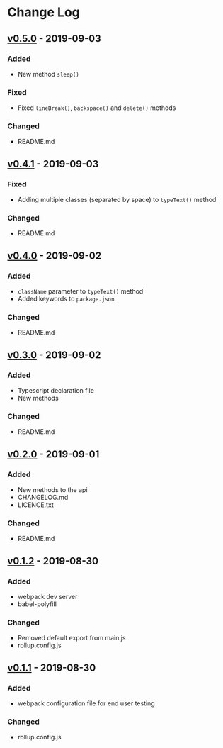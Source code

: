 # Change Log

## [v0.5.0] - 2019-09-03
### Added
- New method `sleep()`

### Fixed
- Fixed `lineBreak()`, `backspace()` and `delete()` methods

### Changed
- README.md

## [v0.4.1] - 2019-09-03
### Fixed
- Adding multiple classes (separated by space) to `typeText()` method

### Changed
- README.md

## [v0.4.0] - 2019-09-02
### Added
- `className` parameter to `typeText()` method
- Added keywords to `package.json`

### Changed
- README.md

## [v0.3.0] - 2019-09-02
### Added
- Typescript declaration file
- New methods

### Changed
- README.md

## [v0.2.0] - 2019-09-01
### Added
- New methods to the api
- CHANGELOG.md
- LICENCE.txt

### Changed
- README.md

## [v0.1.2] - 2019-08-30
### Added
- webpack dev server
- babel-polyfill

### Changed
- Removed default export from main.js
- rollup.config.js

## [v0.1.1] - 2019-08-30
### Added
- webpack configuration file for end user testing

### Changed
- rollup.config.js


[v0.5.0]: https://github.com/kapantzak/text-typing/compare/v0.4.1...v0.5.0
[v0.4.1]: https://github.com/kapantzak/text-typing/compare/v0.4.0...v0.4.1
[v0.4.0]: https://github.com/kapantzak/text-typing/compare/v0.3.0...v0.4.0
[v0.3.0]: https://github.com/kapantzak/text-typing/compare/v0.2.0...v0.3.0
[v0.2.0]: https://github.com/kapantzak/text-typing/compare/v0.1.2...v0.2.0
[v0.1.2]: https://github.com/kapantzak/text-typing/compare/v0.1.1...v0.1.2
[v0.1.1]: https://github.com/kapantzak/text-typing/compare/v0.1.0...v0.1.1